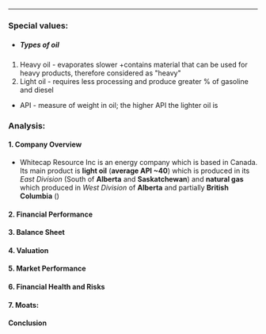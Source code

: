 ***
### Special values:
- ##### Types of oil
1. Heavy oil - evaporates slower +contains material that can be used for heavy products, therefore considered as "heavy"
2. Light oil - requires less processing and produce greater % of gasoline and diesel
- API - measure of weight in oil; the higher API the lighter oil is 
### Analysis:

#### **1. Company Overview**
- Whitecap Resource Inc is an energy company which is based in Canada. Its main product is **light oil** (**average API ~40**) which is produced in its  *East Division* (South of **Alberta** and **Saskatchewan**) and **natural gas** which produced in *West Division* of **Alberta** and partially **British Columbia** ()

#### **2. Financial Performance**


#### **3. Balance Sheet**


#### **4. Valuation**


#### **5. Market Performance**


#### **6. Financial Health and Risks**


#### 7. Moats:


#### **Conclusion**